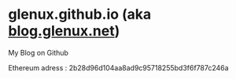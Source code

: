 # glenux.github.io (aka [blog.glenux.net](http://blog.glenux.net))

My Blog on Github

Ethereum adress : 2b28d96d104aa8ad9c95718255bd3f6f787c246a

